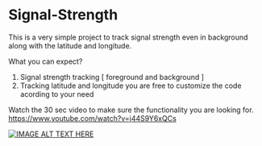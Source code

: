 # Signal-Strength
This is a very simple project to track signal strength even in background along with the latitude and longitude. 

What you can expect?

1. Signal strength tracking [ foreground and background ]
2. Tracking latitude and longitude you are free to customize the code acording to your need

Watch the 30 sec video to make sure the functionality you are looking for.
https://www.youtube.com/watch?v=j44S9Y6xQCs

[![IMAGE ALT TEXT HERE](https://img.youtube.com/vi/j44S9Y6xQCs/0.jpg)](https://www.youtube.com/watch?v=j44S9Y6xQCs)
